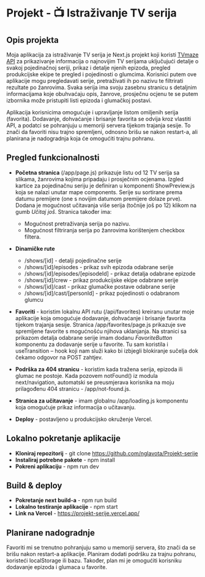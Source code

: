 # Projekt - 📺 Istraživanje TV serija

## Opis projekta

Moja aplikacija za istraživanje TV serija je Next.js projekt koji koristi [TVmaze API](https://www.tvmaze.com/api) za prikazivanje informacija o najnovijim TV serijama uključujući detalje o svakoj pojedinačnoj seriji, prikaz i detalje njenih epizoda, pregled produkcijske ekipe te pregled i pojedinosti o glumcima. Korisnici putem ove aplikacije mogu pregledavati serije, pretraživati ih po nazivu te filtrirati rezultate po žanrovima. Svaka serija ima svoju zasebnu stranicu s detaljnim informacijama koje obuhvaćaju opis, žanrove, prosječnu ocjenu te se putem izbornika može pristupiti listi epizoda i glumačkoj postavi.

Aplikacija korisnicima omogućuje i upravljanje listom omiljenih serija (favorita). Dodavanje, dohvaćanje i brisanje favorita se odvija kroz vlastiti API, a podatci se pohranjuju u memoriji servera tijekom trajanja sesije. To znači da favoriti nisu trajno spremljeni, odnosno brišu se nakon restart-a, ali planirana je nadogradnja koja će omogućiti trajnu pohranu.

## Pregled funkcionalnosti

- **Početna stranica** (/app/page.js) prikazuje listu od 12 TV serija sa slikama, žanrovima kojima pripadaju i prosječnim ocjenama. Izgled kartice za pojedinačnu seriju je definiran u komponenti ShowPreview.js koja se nalazi unutar mape components. Serije su sortirane prema datumu premijere (one s novijim datumom premijere dolaze prve). Dodana je mogućnost učitavanja više serija (točnije još po 12) klikom na gumb *Učitaj još*. Stranica također ima:
  
  - Mogućnost pretraživanja serija po nazivu.
  - Mogućnost filtriranja serija po žanrovima korištenjem checkbox filtera.

- **Dinamičke rute**
  
  - /shows/[id] - detalji pojedinačne serije
  - /shows/[id]/episodes - prikaz svih epizoda odabrane serije
  - /shows/[id]/episodes/[episodeId] - prikaz detalja odabrane epizode
  - /shows/[id]/crew - prikaz produkcijske ekipe odabrane serije
  - /shows/[id]/cast - prikaz glumačke postave odabrane serije
  - /shows/[id]/cast/[personId] - prikaz pojedinosti o odabranom glumcu
  
- **Favoriti** - koristim lokalnu API rutu (/api/favorites) kreiranu unutar moje aplikacije koja omogućuje dodavanje, dohvaćanje i brisanje favorita tijekom trajanja sesije. Stranica /app/favorites/page.js prikazuje sve spremljene favorite s mogućnošću njihova uklanjanja. Na stranici sa prikazom detalja odabrane serije imam dodanu *FavoriteButton* komponentu za dodavanje serije u favorite. Tu sam koristila i useTransition – hook koji nam služi kako bi izbjegli blokiranje sučelja dok čekamo odgovor na POST zahtjev.

- **Podrška za 404 stranicu** - koristim kada tražena serija, epizoda ili glumac ne postoje. Kada pozovem notFound() iz modula next/navigation, automatski se preusmjerava korisnika na moju prilagođenu 404 stranicu - /app/not-found.js.

- **Stranica za učitavanje** - imam globalnu /app/loading.js komponentu koja omogućuje prikaz informacija o učitavanju.

- **Deploy** - postavljeno u produkcijsko okruženje Vercel.

## Lokalno pokretanje aplikacije

- **Kloniraj repozitorij** - git clone https://github.com/nglavota/Projekt-serije
- **Instaliraj potrebne pakete** - npm install
- **Pokreni aplikaciju** - npm run dev

## Build & deploy

- **Pokretanje next build-a** - npm run build
- **Lokalno testiranje aplikacije** - npm start
- **Link na Vercel** - https://projekt-serije.vercel.app/
 
## Planirane nadogradnje
Favoriti mi se trenutno pohranjuju samo u memoriji servera, što znači da se brišu nakon restart-a aplikacije. Planiram dodati podršku za trajnu pohranu, koristeći localStorage ili bazu. Također, plan mi je omogućiti korisniku dodavanje epizoda i glumaca u favorite.
